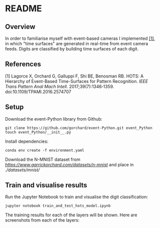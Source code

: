 # README

## Overview

In order to familiarise myself with event-based cameras I implemented [[1]](#1), in which "time surfaces" are generated in real-time from event camera feeds. Digits are classified by building time surfaces of each digit.

## References
<a id="1">[1]</a> 
Lagorce X, Orchard G, Galluppi F, Shi BE, Benosman RB. HOTS: A Hierarchy of Event-Based Time-Surfaces for Pattern Recognition. *IEEE Trans Pattern Anal Mach Intell*. 2017;39(7):1346‐1359. doi:10.1109/TPAMI.2016.2574707

## Setup

Download the event-Python library from Github:

~~~
git clone https://github.com/gorchard/event-Python.git event_Python
touch event_Python/__init__.py
~~~

Install dependencies:
~~~
conda env create -f environment.yaml
~~~

Download the N-MNIST dataset from *https://www.garrickorchard.com/datasets/n-mnist* and place in *./datasets/mnist/*

## Train and visualise results

Run the Jupyter Notebook to train and visualise the digit classification:
~~~
jupyter notebook train_and_test_hots_model.ipynb
~~~

The training results for each of the layers will be shown. Here are screenshots from each of the layers:
